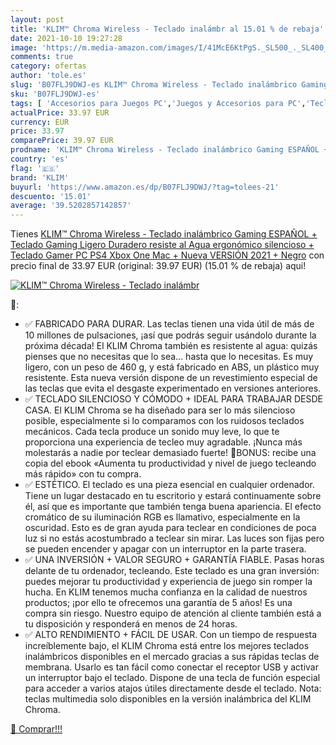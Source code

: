 ```yaml
---
layout: post
title: 'KLIM™ Chroma Wireless - Teclado inalámbr al 15.01 % de rebaja'
date: 2021-10-10 19:27:28
image: 'https://m.media-amazon.com/images/I/41McE6KtPgS._SL500_._SL400_.jpg'
comments: true
category: ofertas
author: 'tole.es'
slug: 'B07FLJ9DWJ-es KLIM™ Chroma Wireless - Teclado inalámbrico Gaming ESPAÑOL...'
sku: 'B07FLJ9DWJ-es'
tags: [ 'Accesorios para Juegos PC','Juegos y Accesorios para PC','Teclados para gamers para PC','Videojuegos','klim','ps4','xbox', ]
actualPrice: 33.97 EUR
currency: EUR
price: 33.97
comparePrice: 39.97 EUR
prodname: 'KLIM™ Chroma Wireless - Teclado inalámbrico Gaming ESPAÑOL + Teclado Gaming Ligero  Duradero  resiste al Agua  ergonómico  silencioso + Teclado Gamer PC PS4 Xbox One Mac + Nueva VERSIÓN 2021 + Negro'
country: 'es'
flag: '🇪🇸'
brand: 'KLIM'
buyurl: 'https://www.amazon.es/dp/B07FLJ9DWJ/?tag=tolees-21'
descuento: '15.01'
average: '39.5202857142857'
---
```


Tienes [KLIM™ Chroma Wireless - Teclado inalámbrico Gaming ESPAÑOL + Teclado Gaming Ligero  Duradero  resiste al Agua  ergonómico  silencioso + Teclado Gamer PC PS4 Xbox One Mac + Nueva VERSIÓN 2021 + Negro](https://www.amazon.es/dp/B07FLJ9DWJ/?tag=tolees-21) con precio final de  33.97 EUR (original: 39.97 EUR) (15.01 %  de rebaja) aqui!

[![KLIM™ Chroma Wireless - Teclado inalámbr](https://m.media-amazon.com/images/I/41McE6KtPgS._SL500_._SL400_.jpg)](https://www.amazon.es/dp/B07FLJ9DWJ/?tag=tolees-21)

🔎:

- ✅ FABRICADO PARA DURAR. Las teclas tienen una vida útil de más de 10 millones de pulsaciones, ¡así que podrás seguir usándolo durante la próxima década! El KLIM Chroma también es resistente al agua: quizás pienses que no necesitas que lo sea... hasta que lo necesitas. Es muy ligero, con un peso de 460 g, y está fabricado en ABS, un plástico muy resistente. Esta nueva versión dispone de un revestimiento especial de las teclas que evita el desgaste experimentado en versiones anteriores.
- ✅ TECLADO SILENCIOSO Y CÓMODO + IDEAL PARA TRABAJAR DESDE CASA. El KLIM Chroma se ha diseñado para ser lo más silencioso posible, especialmente si lo comparamos con los ruidosos teclados mecánicos. Cada tecla produce un sonido muy leve, lo que te proporciona una experiencia de tecleo muy agradable. ¡Nunca más molestarás a nadie por teclear demasiado fuerte! 📘BONUS: recibe una copia del ebook «Aumenta tu productividad y nivel de juego tecleando más rápido» con tu compra.
- ✅ ESTÉTICO. El teclado es una pieza esencial en cualquier ordenador. Tiene un lugar destacado en tu escritorio y estará continuamente sobre él, así que es importante que también tenga buena apariencia. El efecto cromático de su iluminación RGB es llamativo, especialmente en la oscuridad. Esto es de gran ayuda para teclear en condiciones de poca luz si no estás acostumbrado a teclear sin mirar. Las luces son fijas pero se pueden encender y apagar con un interruptor en la parte trasera.
- ✅ UNA INVERSIÓN + VALOR SEGURO + GARANTÍA FIABLE. Pasas horas delante de tu ordenador, tecleando. Este teclado es una gran inversión: puedes mejorar tu productividad y experiencia de juego sin romper la hucha. En KLIM tenemos mucha confianza en la calidad de nuestros productos; ¡por ello te ofrecemos una garantía de 5 años! Es una compra sin riesgo. Nuestro equipo de atención al cliente también está a tu disposición y responderá en menos de 24 horas.
- ✅ ALTO RENDIMIENTO + FÁCIL DE USAR. Con un tiempo de respuesta increíblemente bajo, el KLIM Chroma está entre los mejores teclados inalámbricos disponibles en el mercado gracias a sus rápidas teclas de membrana. Usarlo es tan fácil como conectar el receptor USB y activar un interruptor bajo el teclado. Dispone de una tecla de función especial para acceder a varios atajos útiles directamente desde el teclado. Nota: teclas multimedia solo disponibles en la versión inalámbrica del KLIM Chroma.

[🛒 Comprar!!!](https://www.amazon.es/dp/B07FLJ9DWJ/?tag=tolees-21)
